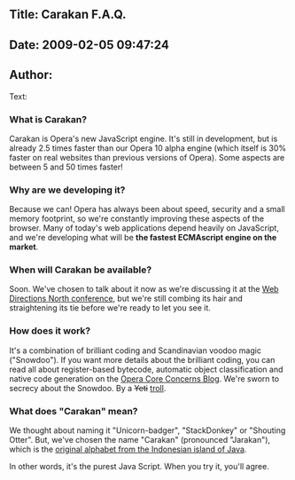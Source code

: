 Title: Carakan F.A.Q.
----
Date: 2009-02-05 09:47:24
----
Author: 
----
Text:

<h3>What is <span lang="id">Carakan</span>?</h3>
<p><span lang="id">Carakan</span> is Opera&#39;s new JavaScript engine. It&#39;s still in development, but is already 2.5 times faster than our Opera 10 alpha engine (which itself is 30% faster on real websites than previous versions of Opera). Some aspects are between 5 and 50 times faster!</p>
<h3>Why are we developing it?</h3>
<p>Because we can! Opera has always been about speed, security and a small memory footprint, so we&#39;re constantly improving these aspects of the browser. Many of today&#39;s web applications depend heavily on JavaScript, and we&#39;re developing what will be <strong>the fastest ECMAscript engine on the market</strong>.</p>
<h3>When will <span lang="id">Carakan</span> be available?</h3>
<p>Soon. We&#39;ve chosen to talk about it now as we&#39;re discussing it at the <a href="http://north.webdirections.org/">Web  Directions North conference</a>, but we&#39;re still combing its hair and  straightening its tie before we&#39;re ready to let you see it.</p>
<h3>How does it work?</h3>
<p>It&#39;s a combination of brilliant coding and Scandinavian voodoo magic (&quot;Snowdoo&quot;). If you want more details about the brilliant coding, you can read all about register-based bytecode, automatic object classification and native code generation on the <a href="http://my.opera.com/core/blog/2009/02/04/carakan">Opera Core Concerns Blog</a>. We&#39;re sworn to secrecy about the Snowdoo. By a <del>Yeti</del> <ins>troll</ins>.</p>
<h3>What does &quot;<span lang="id">Carakan</span>&quot; mean?</h3>
<p>We thought about naming it &quot;Unicorn-badger&quot;, &quot;StackDonkey&quot; or &quot;Shouting Otter&quot;. But, we&#39;ve chosen the name &quot;<span lang="id">Carakan</span>&quot; (pronounced &quot;Jarakan&quot;), which is the <a href="http://www.omniglot.com/writing/javanese.htm">original  alphabet from the Indonesian island of Java</a>.</p>
<p>In other words, it&#39;s the purest Java Script. When you try it, you&#39;ll agree.</p>
